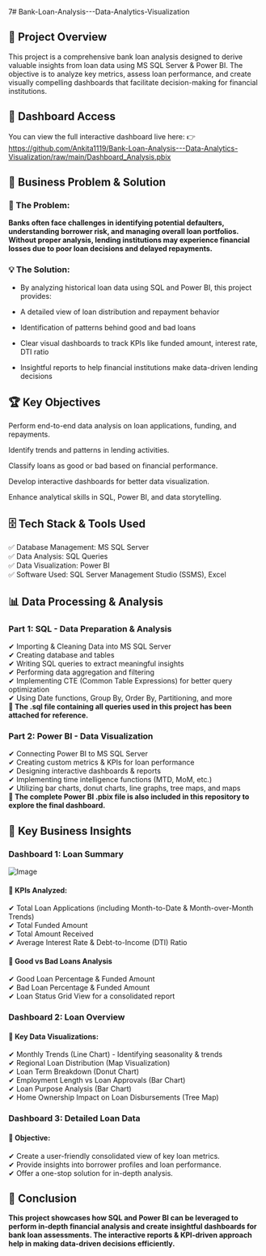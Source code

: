 7# Bank-Loan-Analysis---Data-Analytics-Visualization

## 📌 Project Overview

This project is a comprehensive bank loan analysis designed to derive valuable insights from loan data using MS SQL Server & Power BI. The objective is to analyze key metrics, assess loan performance, and create visually compelling dashboards that facilitate decision-making for financial institutions.

## 🔗 Dashboard Access
You can view the full interactive dashboard live here: 👉 https://github.com/Ankita1119/Bank-Loan-Analysis---Data-Analytics-Visualization/raw/main/Dashboard_Analysis.pbix

## 🧩 Business Problem & Solution

### 🏦 The Problem:

**Banks often face challenges in identifying potential defaulters, understanding borrower risk, and managing overall loan portfolios. Without proper analysis, lending institutions may experience financial losses due to poor loan decisions and delayed repayments.**

### 💡 The Solution:

- By analyzing historical loan data using SQL and Power BI, this project provides:

- A detailed view of loan distribution and repayment behavior

- Identification of patterns behind good and bad loans

- Clear visual dashboards to track KPIs like funded amount, interest rate, DTI ratio

- Insightful reports to help financial institutions make data-driven lending decisions

## 🏆 Key Objectives

Perform end-to-end data analysis on loan applications, funding, and repayments.

Identify trends and patterns in lending activities.

Classify loans as good or bad based on financial performance.

Develop interactive dashboards for better data visualization.

Enhance analytical skills in SQL, Power BI, and data storytelling.

## 🗄️ Tech Stack & Tools Used

✅ Database Management: MS SQL Server  
✅ Data Analysis: SQL Queries  
✅ Data Visualization: Power BI  
✅ Software Used: SQL Server Management Studio (SSMS), Excel  

## 📊 Data Processing & Analysis

### Part 1: SQL - Data Preparation & Analysis
✔ Importing & Cleaning Data into MS SQL Server  
✔ Creating database and tables  
✔ Writing SQL queries to extract meaningful insights  
✔ Performing data aggregation and filtering  
✔ Implementing CTE (Common Table Expressions) for better query optimization  
✔ Using Date functions, Group By, Order By, Partitioning, and more  
**📌 The .sql file containing all queries used in this project has been attached for reference.**

### Part 2: Power BI - Data Visualization
✔ Connecting Power BI to MS SQL Server  
✔ Creating custom metrics & KPIs for loan performance  
✔ Designing interactive dashboards & reports  
✔ Implementing time intelligence functions (MTD, MoM, etc.)   
✔ Utilizing bar charts, donut charts, line graphs, tree maps, and maps  
**📌 The complete Power BI .pbix file is also included in this repository to explore the final dashboard.**

## 📌 Key Business Insights

### Dashboard 1: Loan Summary
![Image](https://github.com/user-attachments/assets/b32df446-74ce-426b-8a5e-95719f9230f0)

#### 📍 KPIs Analyzed:
✔ Total Loan Applications (including Month-to-Date & Month-over-Month Trends)  
✔ Total Funded Amount  
✔ Total Amount Received  
✔ Average Interest Rate & Debt-to-Income (DTI) Ratio

#### 📍 Good vs Bad Loans Analysis
✔ Good Loan Percentage & Funded Amount  
✔ Bad Loan Percentage & Funded Amount  
✔ Loan Status Grid View for a consolidated report

### Dashboard 2: Loan Overview


#### 📍 Key Data Visualizations:
✔ Monthly Trends (Line Chart) - Identifying seasonality & trends  
✔ Regional Loan Distribution (Map Visualization)  
✔ Loan Term Breakdown (Donut Chart)  
✔ Employment Length vs Loan Approvals (Bar Chart)   
✔ Loan Purpose Analysis (Bar Chart)  
✔ Home Ownership Impact on Loan Disbursements (Tree Map)

### Dashboard 3: Detailed Loan Data

#### 📍 Objective:
✔ Create a user-friendly consolidated view of key loan metrics.  
✔ Provide insights into borrower profiles and loan performance.    
✔ Offer a one-stop solution for in-depth analysis.

## 🏁 Conclusion

**This project showcases how SQL and Power BI can be leveraged to perform in-depth financial analysis and create insightful dashboards for bank loan assessments. The interactive reports & KPI-driven approach help in making data-driven decisions efficiently.**





















